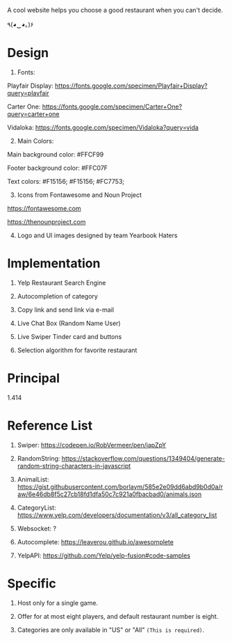 A cool website helps you choose a good restaurant when you can't decide.

٩(◕‿◕｡)۶

# Design

1. Fonts:

Playfair Display: https://fonts.google.com/specimen/Playfair+Display?query=playfair

Carter One: https://fonts.google.com/specimen/Carter+One?query=carter+one

Vidaloka: https://fonts.google.com/specimen/Vidaloka?query=vida

2. Main Colors:

Main background color: #FFCF99

Footer background color: #FFC07F

Text colors: #F15156; #F15156; #FC7753;

3. Icons from Fontawesome and Noun Project

https://fontawesome.com

https://thenounproject.com

4. Logo and UI images designed by team Yearbook Haters


# Implementation

1. Yelp Restaurant Search Engine

2. Autocompletion of category

3. Copy link and send link via e-mail

4. Live Chat Box (Random Name User)

5. Live Swiper Tinder card and buttons

6. Selection algorithm for favorite restaurant

# Principal

1.414

# Reference List

1. Swiper: https://codepen.io/RobVermeer/pen/japZpY

2. RandomString: https://stackoverflow.com/questions/1349404/generate-random-string-characters-in-javascript

3. AnimalList: https://gist.githubusercontent.com/borlaym/585e2e09dd6abd9b0d0a/raw/6e46db8f5c27cb18fd1dfa50c7c921a0fbacbad0/animals.json

4. CategoryList: https://www.yelp.com/developers/documentation/v3/all_category_list

5. Websocket: ?

6. Autocomplete: https://leaverou.github.io/awesomplete

7. YelpAPI: https://github.com/Yelp/yelp-fusion#code-samples

# Specific

1. Host only for a single game.

2. Offer for at most eight players, and default restaurant number is eight.

3. Categories are only available in "US" or "All" `(This is required)`.